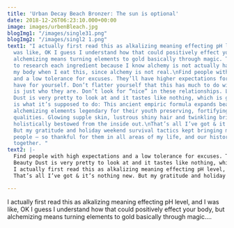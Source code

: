 ```yaml
---
title: 'Urban Decay Beach Bronzer: The sun is optional'
date: 2018-12-26T06:23:10.000+00:00
image: images/urbenBleach.jpg
blogImg1: "/images/single31.png"
blogImg2: "/images/singl2 1.png"
text1: "I actually first read this as alkalizing meaning effecting pH level, and I
  was like, OK I guess I understand how that could positively effect your body, but
  alchemizing means turning elements to gold basically through magic. That lead me
  to research each ingredient because I know alchemy is not actually happening in
  my body when I eat this, since alchemy is not real.\nFind people with high expectations
  and a low tolerance for excuses. They’ll have higher expectations for you than you
  have for yourself. Don’t flatter yourself that this has much to do with you – this
  is just who they are. Don’t look for “nice” in these relationships. Look for trust.\nBeauty
  Dust is very pretty to look at and it tastes like nothing, which is great. Here
  is what it’s supposed to do: This ancient empiric formula expands beauty through
  alchemizing elements legendary for their youth preserving, fortifying and tonifying
  qualities. Glowing supple skin, lustrous shiny hair and twinkling bright eyes are
  holistically bestowed from the inside out.\nThat’s all I’ve got & it’s nothing new.
  But my gratitude and holiday weekend survival tactics kept bringing me back to these
  people – so thankful for them in all areas of my life, and our history & future
  together. "
text2: |-
  Find people with high expectations and a low tolerance for excuses. They’ll have higher expectations for you than you have for yourself. Don’t flatter yourself that this has much to do with you – this is just who they are. Don’t look for “nice” in these relationships. Look for trust.
  Beauty Dust is very pretty to look at and it tastes like nothing, which is great. Here is what it’s supposed to do: This ancient empiric formula expands beauty through alchemizing elements legendary for their youth preserving, fortifying and tonifying qualities. Glowing supple skin, lustrous shiny hair and twinkling bright eyes are holistically bestowed from the inside out.
  I actually first read this as alkalizing meaning effecting pH level, and I was like, OK I guess I understand how that could positively effect your body, but alchemizing means turning elements to gold basically through magic. That lead me to research each ingredient because I know alchemy is not actually happening in my body when I eat this, since alchemy is not real.
  That’s all I’ve got & it’s nothing new. But my gratitude and holiday weekend survival tactics kept bringing me back to these people – so thankful for them in all areas of my life, and our history & future together.

---
```

I actually first read this as alkalizing meaning effecting pH level, and I was like, OK I guess I understand how that could positively effect your body, but alchemizing means turning elements to gold basically through magic....